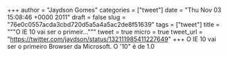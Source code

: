 
+++
author = "Jaydson Gomes"
categories = ["tweet"]
date = "Thu Nov 03 15:08:46 +0000 2011"
draft = false
slug = "76e0c0557acda3cbd720d5a5a4a5ac2de8f51639"
tags = ["tweet"]
title = """O IE 10 vai ser o primeir..."""
tweet = true
micro = true
tweet_url = "https://twitter.com/jaydson/status/132111985411227649"
+++
O IE 10 vai ser o primeiro Browser da Microsoft. O '10" é de 1.0
